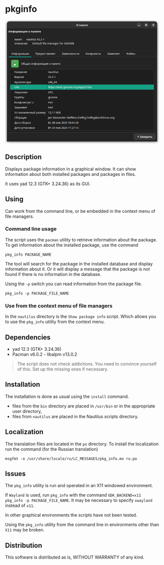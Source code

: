 # pkginfo

<img src="https://github.com/VlaSard/pkginfo/blob/main/screenshot/screen01.png" height="400">

## Description

Displays package information in a graphical window. It can show information about both installed packages and packages in files.

It uses yad 12.3 (GTK+ 3.24.36) as its GUI.

## Using

Can work from the command line, or be embedded in the context menu of file managers.

### Command line usage

The script uses the `pacman` utility to retrieve information about the package. To get information about the installed package, use the command

```
pkg_info PACKAGE_NAME
```

The tool will search for the package in the installed database and display information about it. Or it will display a message that the package is not found if there is no information in the database.

Using the `-p` switch you can read information from the package file.

```
pkg_info -p PACKAGE_FILE_NAME
```

### Use from the context menu of file managers

In the `nautilus` directory is the `Show package info` script. Which allows you to use the `pkg_info` utility from the context menu. 

## Dependencies

 - yad 12.3 (GTK+ 3.24.36)
 - Pacman v6.0.2 - libalpm v13.0.2

 > The script does not check addictions. You need to convince yourself of this. Set up the missing ones if necessary.

## Installation

The installation is done as usual using the `install` command.

 - files from the `bin` directory are placed in `/usr/bin` or in the appropriate user directory,
 - files from `nautilus` are placed in the Nautilus scripts directory.

## Localization

The translation files are located in the `po` directory. To install the localization run the command (for the Russian translation)

```
msgfmt -o /usr/share/locale/ru/LC_MESSAGES/pkg_info.mo ru.po
```

## Issues

The `pkg_info` utility is run and operated in an X11 windowed environment.

If `Wayland` is used, run `pkg_info` with the command `GDK_BACKEND=x11 pkg_info -p PACKAGE_FILE_NAME`. It may be necessary to specify `xwayland` instead of `x11`.

In other graphical environments the scripts have not been tested.

Using the `pkg_info` utility from the command line in environments other than `X11` may be broken.

## Distribution

This software is distributed as is, WITHOUT WARRANTY of any kind.

